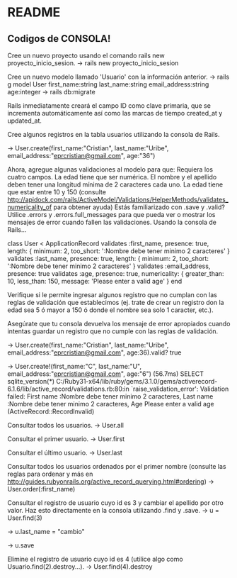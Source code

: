 # README

## Codigos de CONSOLA!

Cree un nuevo proyecto usando el comando rails new proyecto_inicio_sesion.
-> rails new proyecto_inicio_sesion

Cree un nuevo modelo llamado 'Usuario' con la información anterior.
-> rails g model User first_name:string last_name:string email_address:string age:integer
-> rails db:migrate

Rails inmediatamente creará el campo ID como clave primaria, que se incrementa automáticamente 
así como las marcas de tiempo created_at  y  updated_at.

Cree algunos registros en la tabla usuarios utilizando la consola de Rails.

-> User.create(first_name:"Cristian", last_name:"Uribe", email_address:"eprcristian@gmail.com", age:"36")

Ahora, agregue algunas validaciones al modelo para que:
Requiera los cuatro campos.
La edad tiene que ser numérica.
El nombre y el apellido deben tener una longitud mínima de 2 caracteres cada uno.
La edad tiene que estar entre 10 y 150 (consulte http://apidock.com/rails/ActiveModel/Validations/HelperMethods/validates_numericality_of para obtener ayuda)
Estás familiarizado con .save  y  .valid?
Utilice .errors  y  .errors.full_messages para que pueda ver o mostrar los mensajes de error cuando fallen las validaciones.
Usando la consola de Rails...

class User < ApplicationRecord
    validates :first_name, presence: true, length: { minimum: 2, too_short: ':Nombre debe tener minimo 2 caracteres' } 
    validates :last_name, presence: true, length: { minimum: 2, too_short: ':Nombre debe tener minimo 2 caracteres' }
    validates :email_address, presence: true
    validates :age, presence: true, numericality: { greater_than: 10, less_than: 150, message: 'Please enter a valid age' }
end

Verifique si le permite ingresar algunos registro que no cumplan con las reglas de validación que establecimos 
(ej. trate de crear un registro don la edad sea 5 ó mayor a 150 ó donde el nombre sea solo 1 caracter, etc.).

Asegúrate que tu consola devuelva los mensaje de error apropiados cuando intentas guardar un registro que no cumple 
con las reglas de validación.

-> User.create(first_name:"Cristian", last_name:"Uribe", email_address:"eprcristian@gmail.com", age:36).valid?
true

-> User.create!(first_name:"C", last_name:"U", email_address:"eprcristian@gmail.com", age:"6")
   (56.7ms)  SELECT sqlite_version(*)
C:/Ruby31-x64/lib/ruby/gems/3.1.0/gems/activerecord-6.1.6/lib/active_record/validations.rb:80:in `raise_validation_error': 
Validation failed: First name :Nombre debe tener minimo 2 caracteres, Last name :Nombre debe tener minimo 2 caracteres, Age Please enter a valid age (ActiveRecord::RecordInvalid)

Consultar todos los usuarios.
-> User.all

Consultar el primer usuario.
-> User.first

Consultar el último usuario.
-> User.last

Consultar todos los usuarios ordenados por el primer nombre (consulte las reglas para ordenar y más en  http://guides.rubyonrails.org/active_record_querying.html#ordering)
-> User.order(:first_name)

Consultar el registro de usuario cuyo id es 3 y cambiar el apellido por otro valor. Haz esto directamente en la consola utilizando .find  y  .save.
-> u = User.find(3)

-> u.last_name = "cambio"

-> u.save

Elimine el registro de usuario cuyo id es 4 (utilice algo como Usuario.find(2).destroy...).
-> User.find(4).destroy


